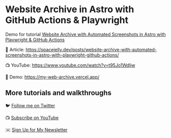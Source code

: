 # Website Archive in Astro with GitHub Actions & Playwright

Demo for tutorial [Website Archive with Automated Screenshots in Astro with Playwright & GitHub Actions](https://www.youtube.com/watch?v=t95Jo1Wdljw)

📝 Article: https://spacejelly.dev/posts/website-archive-with-automated-screenshots-in-astro-with-playwright-github-actions/

📺 YouTube: https://www.youtube.com/watch?v=t95Jo1Wdljw

🚀 Demo: https://my-web-archive.vercel.app/

## More tutorials and walkthroughs

🐦 [Follow me on Twitter](https://twitter.com/colbyfayock)

📺 [Subscribe on YouTube](https://www.youtube.com/colbyfayock)

✉️ [Sign Up for My Newsletter](https://colbyfayock.com/newsletter)
